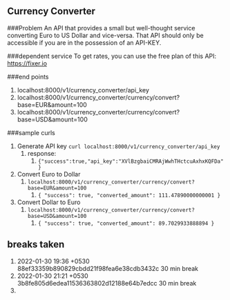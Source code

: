 ## Currency Converter
###Problem
An API that provides a small but well-thought service converting Euro to US Dollar and vice-versa. That API should only be accessible if you are in the possession of an API-KEY.

###dependent service
To get rates, you can use the free plan of this API: https://fixer.io

###end points
1. localhost:8000/v1/currency_converter/api_key
2. localhost:8000/v1/currency_converter/currency/convert?base=EUR&amount=100
3. localhost:8000/v1/currency_converter/currency/convert?base=USD&amount=100

###sample curls
1. Generate API key
``curl localhost:8000/v1/currency_converter/api_key``
   1. response:
      1. `{"success":true,"api_key":"XVlBzgbaiCMRAjWwhTHctcuAxhxKQFDa"}`
2. Convert Euro to Dollar
   1. `localhost:8000/v1/currency_converter/currency/convert?base=EUR&amount=100`
      1. ``{
         "success": true,
         "converted_amount": 111.47890000000001
         }``
3. Convert Dollar to Euro
   1. `localhost:8000/v1/currency_converter/currency/convert?base=USD&amount=100`
      1. `{
         "success": true,
         "converted_amount": 89.7029933888894
         }`
## breaks taken
1. 2022-01-30 19:36 +0530 88ef33359b890829cbdd21f98fea6e38cdb3432c 30 min break
2. 2022-01-30 21:21 +0530 3b8fe805d6edea11536363802d12188e64b7edcc 30 min break
3. 
